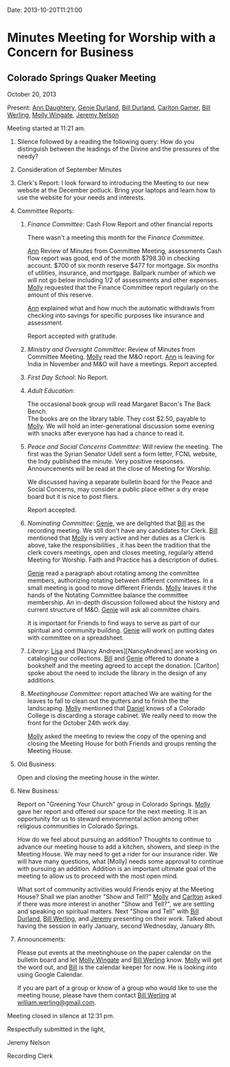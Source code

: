 Date: 2013-10-20T11:21:00

[AnnDaughtery]: /Friends/AnnDaughtery
[AnnMartin]: /Friends/AnnMartin
[BarbaraBowen]: /Friends/BarbaraBowen
[BillDurland]: /Friends/BillDurland
[BillWerling]: /Friends/BillWerling
[CalliopeGallagher]: /Friends/CalliopeGallagher
[CarltonGamer]: /Friends/CarltonGamer
[DanielKidney]: /Friends/DanielKidney
[GenieDurland]: /Friends/GenieDurland
[JeremyNelson]: /Friends/JeremyNelson
[JonathanMcPhee]: /Friends/JonathanMcPhee
[LisaLister]: /Friends/LisaLister
[MollyWingate]: /Friends/MollyWingate
[NancyAndrew]: /Friends/NancyAndrew
[QueztalGallagher]: /Friends/QueztalGallagher
[SarahCallbeck]: /Friends/SarahCallbeck

# Minutes Meeting for Worship with a Concern for Business

## Colorado Springs Quaker Meeting

October 20, 2013

Present: [Ann Daughtery][AnnDaughtery], [Genie Durland][GenieDurland], [Bill Durland][BillDurland],
[Carlton Gamer][CarltonGamer], [Bill Werling][BillWerling], [Molly Wingate][MollyWingate], 
[Jeremy Nelson][JeremyNelson]

Meeting started at 11:21 am.

1.  Silence followed by a reading the following query:
    How do you distinguish between the leadings of the Divine and the pressures of the needy?

2.  Consideration of September Minutes

3.  Clerk's Report:  I look forward to introducing the Meeting to our new website at 
    the December potluck. Bring your laptops and learn how to use the website for your 
    needs and interests.

4.  Committee Reports:

    1.  *Finance Committee*: Cash Flow Report and other financial reports

        There wasn't a meeting this month for the *Finance Committee*.
        
        [Ann][AnnDaughtery] Review of Minutes from Committee Meeting, assessments 
        Cash flow report was good, end of the month $798.30 in checking account.
        $700 of six month reserve $477 for mortgage. Six months of utilities, insurance,
        and mortgage. Ballpark number of which we will not go below including 1/2 of 
        assessments and other expenses. [Molly][MollyWingate] requested that the Finance Committee report 
        regularly on the amount of this reserve.

        [Ann][AnnDaughtery] explained what and how much the automatic withdrawls from checking into 
        savings for specific purposes like insurance and assessment. 

        Report accepted with gratitude. 

    1.  *Ministry and Oversight Committee*: Review of Minutes from Committee Meeting. 
        [Molly][MollyWingate] read the M&O report. [Ann][AnnMartin] is leaving for India in November and 
        M&O will have a meetings. Report accepted.

    1.  *First Day School*: No Report.

    1.  *Adult Education*:

        The occasional book group will read Margaret Bacon's The Back Bench.  
        The books are on the library table.  They cost $2.50, payable to [Molly][MollyWingate]. 
        We will hold an inter-generational discussion some evening with snacks after everyone has 
        had a chance to read it.

    1.  *Peace and Social Concerns Committee*: Will review the meeting. The first was the Syrian
        Senator Udell sent a form letter, FCNL website, the Indy published the minute. Very positive responses.
        Announcements will be read at the close of Meeting for Worship. 

        We discussed having a separate bulletin board for the Peace and Social Concerns, may consider a public
        place either a dry erase board but it is nice to post fliers.

        Report accepted.

    1.  *Nominating Committee*: [Genie][GenieDurland], we are delighted that [Bill][BillWerling] as the 
        recording meeting. We still don't have any candidates for Clerk. [Bill][BillDurland] mentioned 
        that [Molly][MollyWingate] is very active and her duties as a Clerk is above, take the 
        responsibilities , it has been the tradition that the clerk covers meetings, open and closes meeting,
        regularly attend Meeting for Worship. Faith and Practice has a description of duties. 

        [Genie][GenieDurland] read a paragraph about rotating among the committee members, authorizing 
        rotating between different committees. In a small meeting is good to move different 
        Friends. [Molly][MollyWingate] leaves it the hands of the Notating Committee balance the 
        committee membership. An in-depth discussion followed about the history and current structure 
        of M&O. [Genie][GenieDurland] will ask all committee chairs. 
 
        It is important for Friends to find ways to serve as part of our spiritual and community 
        building. [Genie][GenieDurland] will work on putting dates with committee on a spreadsheet. 
        
    1.  *Library*: [Lisa][LisaLister] and [Nancy Andrews][NancyAndrews] are working on cataloging
        our collections. [Bill][BillDurland] and [Genie][GenieDurland] offered to donate a 
        bookshelf and the meeting agreed to accept the donation. [Carlton] spoke about the need
        to include the library in the design of any additions. 
 
    1.  *Meetinghouse Committee*:  report attached
        We are waiting for the leaves to fall to clean out the gutters and to finish the 
        the landscaping. [Molly][MollyWingate] mentioned that [Daniel][DanielKidney] 
        knows of a Colorado College is discarding a storage cabinet. We really need to 
        mow the front for the October 24th work day. 

        [Molly][MollyWingate] asked the meeting to review the copy of the opening and closing
        the Meeting House for both Friends and groups renting the Meeting House.

5.  Old Business:

    Open and closing the meeting house in the winter.

6.  New Business:

    Report on "Greening Your Church" group in Colorado Springs. [Molly][MollyWingate]
    gave her report and offered our space for the next meeting. It is an opportunity 
    for us to steward environmental action among other religious communities in 
    Colorado Springs.  

    How do we feel about pursuing an addition? Thoughts to continue to advance our meeting house
    to add a kitchen, showers, and sleep in the Meeting House. We may need to get a rider for 
    our insurance rider. We will have many questions, what [Molly] needs some approval to 
    continue with pursuing an addition. Addition is an important ultimate goal of the meeting to
    allow us to proceed with the most open mind.  
    
    What sort of community activities would Friends enjoy at the Meeting House?
    Shall we plan another "Show and Tell?" [Molly][MollyWingate] and [Carlton][CarltonGamer] asked if there
    was more interest in another "Show and Tell?", we are settling and speaking on 
    spiritual matters. Next "Show and Tell" with [Bill Durland][BillDurland], [Bill Werling][BillWerling],
    and [Jeremy][JeremyNelson] presenting on their work. Talked about having the session in 
    early January, second Wednesday, January 8th.  

7.  Announcements:

    Please put events at the meetinghouse on the paper calendar on the bulletin board and let 
    [Molly Wingate][MollyWingate] and [Bill Werling][BillWerling] know.  [Molly][MollyWingate]
    will get the word out, and [Bill][BillWerling] is the calendar keeper for now.  He is looking 
    into using Google Calendar.

    If you are part of a group or know of a group who would like to use the meeting house, 
    please have them contact [Bill Werling][BillWerling] at william.werling@gmail.com. 


Meeting closed in silence at 12:31 pm.

Respectfully submitted in the light,

Jeremy Nelson

Recording Clerk
